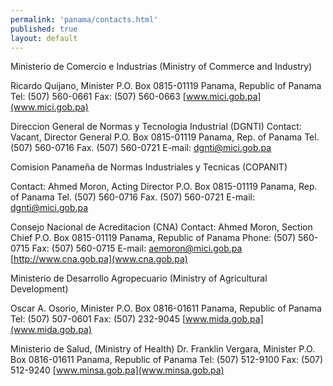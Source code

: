 ```yaml
---
permalink: 'panama/contacts.html'
published: true
layout: default
---
```

Ministerio de Comercio e Industrias (Ministry of Commerce and Industry)

Ricardo Quijano, Minister 
P.O. Box 0815-01119 Panama, Republic of Panama Tel: (507) 560-0661
Fax: (507) 560-0663
[www.mici.gob.pa](www.mici.gob.pa)

Direccion General de Normas y Tecnologia Industrial (DGNTI)
Contact: Vacant, Director General
P.O. Box 0815-01119
Panama, Rep. of Panama
Tel. (507) 560-0716
Fax. (507) 560-0721
E-mail: [dgnti@mici.gob.pa](dgnti@mici.gob.pa)

Comision Panameña de Normas Industriales y Tecnicas (COPANIT)

Contact: Ahmed Moron, Acting Director
P.O. Box 0815-01119
Panama, Rep. of Panama
Tel. (507) 560-0716
Fax. (507) 560-0721
E-mail: [dgnti@mici.gob.pa](dgnti@mici.gob.pa)

Consejo Nacional de Acreditacion (CNA)
Contact: Ahmed Moron, Section Chief
P.O. Box 0815-01119
Panama, Republic of Panama
Phone: (507) 560-0715
Fax: (507) 560-0715
E-mail: [aemoron@mici.gob.pa](aemoron@mici.gob.pa)
[http://www.cna.gob.pa](www.cna.gob.pa)

Ministerio de Desarrollo Agropecuario (Ministry of Agricultural Development)

Oscar A. Osorio, Minister 
P.O. Box 0816-01611 
Panama, Republic of Panama 
Tel: (507) 507-0601
Fax: (507) 232-9045 
[www.mida.gob.pa](www.mida.gob.pa)

Ministerio de Salud, (Ministry of Health) 
Dr. Franklin Vergara, Minister
P.O. Box 0816-01611 
Panama, Republic of Panama 
Tel: (507) 512-9100
Fax: (507) 512-9240 
[www.minsa.gob.pa](www.minsa.gob.pa)
